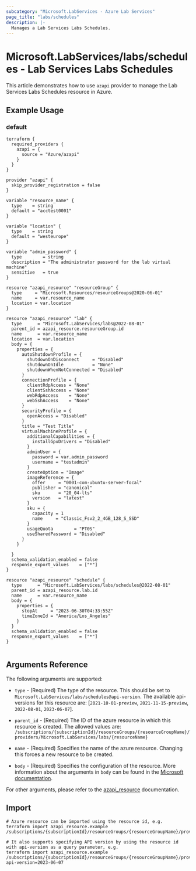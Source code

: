 ```yaml
---
subcategory: "Microsoft.LabServices - Azure Lab Services"
page_title: "labs/schedules"
description: |-
  Manages a Lab Services Labs Schedules.
---
```


# Microsoft.LabServices/labs/schedules - Lab Services Labs Schedules

This article demonstrates how to use `azapi` provider to manage the Lab Services Labs Schedules resource in Azure.

## Example Usage

### default

```hcl
terraform {
  required_providers {
    azapi = {
      source = "Azure/azapi"
    }
  }
}

provider "azapi" {
  skip_provider_registration = false
}

variable "resource_name" {
  type    = string
  default = "acctest0001"
}

variable "location" {
  type    = string
  default = "westeurope"
}

variable "admin_password" {
  type        = string
  description = "The administrator password for the lab virtual machine"
  sensitive   = true
}

resource "azapi_resource" "resourceGroup" {
  type     = "Microsoft.Resources/resourceGroups@2020-06-01"
  name     = var.resource_name
  location = var.location
}

resource "azapi_resource" "lab" {
  type      = "Microsoft.LabServices/labs@2022-08-01"
  parent_id = azapi_resource.resourceGroup.id
  name      = var.resource_name
  location  = var.location
  body = {
    properties = {
      autoShutdownProfile = {
        shutdownOnDisconnect     = "Disabled"
        shutdownOnIdle           = "None"
        shutdownWhenNotConnected = "Disabled"
      }
      connectionProfile = {
        clientRdpAccess = "None"
        clientSshAccess = "None"
        webRdpAccess    = "None"
        webSshAccess    = "None"
      }
      securityProfile = {
        openAccess = "Disabled"
      }
      title = "Test Title"
      virtualMachineProfile = {
        additionalCapabilities = {
          installGpuDrivers = "Disabled"
        }
        adminUser = {
          password = var.admin_password
          username = "testadmin"
        }
        createOption = "Image"
        imageReference = {
          offer     = "0001-com-ubuntu-server-focal"
          publisher = "canonical"
          sku       = "20_04-lts"
          version   = "latest"
        }
        sku = {
          capacity = 1
          name     = "Classic_Fsv2_2_4GB_128_S_SSD"
        }
        usageQuota        = "PT0S"
        useSharedPassword = "Disabled"
      }
    }

  }
  schema_validation_enabled = false
  response_export_values    = ["*"]
}

resource "azapi_resource" "schedule" {
  type      = "Microsoft.LabServices/labs/schedules@2022-08-01"
  parent_id = azapi_resource.lab.id
  name      = var.resource_name
  body = {
    properties = {
      stopAt     = "2023-06-30T04:33:55Z"
      timeZoneId = "America/Los_Angeles"
    }
  }
  schema_validation_enabled = false
  response_export_values    = ["*"]
}


```



## Arguments Reference

The following arguments are supported:

* `type` - (Required) The type of the resource. This should be set to `Microsoft.LabServices/labs/schedules@api-version`. The available api-versions for this resource are: [`2021-10-01-preview`, `2021-11-15-preview`, `2022-08-01`, `2023-06-07`].

* `parent_id` - (Required) The ID of the azure resource in which this resource is created. The allowed values are:  
  `/subscriptions/{subscriptionId}/resourceGroups/{resourceGroupName}/providers/Microsoft.LabServices/labs/{resourceName}`

* `name` - (Required) Specifies the name of the azure resource. Changing this forces a new resource to be created.

* `body` - (Required) Specifies the configuration of the resource. More information about the arguments in `body` can be found in the [Microsoft documentation](https://learn.microsoft.com/en-us/azure/templates/Microsoft.LabServices/labs/schedules?pivots=deployment-language-terraform).

For other arguments, please refer to the [azapi_resource](https://registry.terraform.io/providers/Azure/azapi/latest/docs/resources/resource) documentation.

## Import

 ```shell
 # Azure resource can be imported using the resource id, e.g.
 terraform import azapi_resource.example /subscriptions/{subscriptionId}/resourceGroups/{resourceGroupName}/providers/Microsoft.LabServices/labs/{resourceName}/schedules/{resourceName}
 
 # It also supports specifying API version by using the resource id with api-version as a query parameter, e.g.
 terraform import azapi_resource.example /subscriptions/{subscriptionId}/resourceGroups/{resourceGroupName}/providers/Microsoft.LabServices/labs/{resourceName}/schedules/{resourceName}?api-version=2023-06-07
 ```

